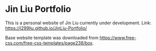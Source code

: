 # Jin Liu Portfolio

This is a personal website of Jin Liu currently under development.
Link: https://j299liu.github.io/JinLiu-Portfolio/

Base website template was downloaded from https://www.free-css.com/free-css-templates/page238/box.

